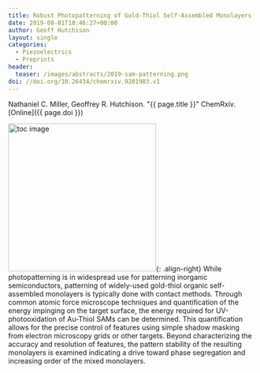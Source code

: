 ```yaml
---
title: Robust Photopatterning of Gold-Thiol Self-Assembled Monolayers
date: 2019-08-01T18:46:27+00:00
author: Geoff Hutchison
layout: single
categories:
  - Piezoelectrics
  - Preprints
header:
  teaser: /images/abstracts/2019-sam-patterning.png
doi: //doi.org/10.26434/chemrxiv.9201983.v1
---
```

Nathaniel C. Miller, Geoffrey R. Hutchison. "{{ page.title }}" ChemRxiv. [Online]({{ page.doi }})

<!--more-->

<img alt="toc image" src="{{ page.header.teaser }}" width="300 px">{: .align-right} While photopatterning is in widespread use for patterning inorganic semiconductors, patterning of widely-used gold-thiol organic self-assembled monolayers is typically done with contact methods. Through common atomic force microscope techniques and quantification of the energy impinging on the target surface, the energy required for UV-photooxidation of Au-Thiol SAMs can be determined. This quantification allows for the precise control of features using simple shadow masking from electron microscopy grids or other targets. Beyond characterizing the accuracy and resolution of features, the pattern stability of the resulting monolayers is examined indicating a drive toward phase segregation and increasing order of the mixed monolayers.
